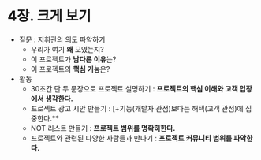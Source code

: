 # 4장. 크게 보기

- 질문 : 지휘관의 의도 파악하기
  - 우리가 여기 **왜** 모였는지?
  - 이 프로젝트가 **남다른 이유**는?
  - 이 프로젝트의 **핵심 기능**은?
- 활동
  - 30초간 단 두 문장으로 프로젝트 설명하기 : **프로젝트의 핵심 이해와 고객 입장에서 생각한다.**
  - 프로젝트 광고 시안 만들기 : [+기능(개발자 관점)보다는 해택(고객 관점)에 집중한다.**
  - NOT 리스트 만들기 : **프로젝트 범위를 명확히한다.**
  - 프로젝트와 관련된 다양한 사람들과 만나기 : **프로젝트 커뮤니티 범위를 파악한다.**
